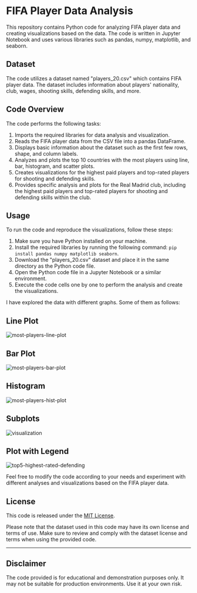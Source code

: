 # FIFA Player Data Analysis

This repository contains Python code for analyzing FIFA player data and creating visualizations based on the data. The code is written in Jupyter Notebook and uses various libraries such as pandas, numpy, matplotlib, and seaborn.

## Dataset

The code utilizes a dataset named "players_20.csv" which contains FIFA player data. The dataset includes information about players' nationality, club, wages, shooting skills, defending skills, and more.

## Code Overview

The code performs the following tasks:

1. Imports the required libraries for data analysis and visualization.
2. Reads the FIFA player data from the CSV file into a pandas DataFrame.
3. Displays basic information about the dataset such as the first few rows, shape, and column labels.
4. Analyzes and plots the top 10 countries with the most players using line, bar, histogram, and scatter plots.
5. Creates visualizations for the highest paid players and top-rated players for shooting and defending skills.
6. Provides specific analysis and plots for the Real Madrid club, including the highest paid players and top-rated players for shooting and defending skills within the club.

## Usage

To run the code and reproduce the visualizations, follow these steps:

1. Make sure you have Python installed on your machine.
2. Install the required libraries by running the following command: `pip install pandas numpy matplotlib seaborn`.
3. Download the "players_20.csv" dataset and place it in the same directory as the Python code file.
4. Open the Python code file in a Jupyter Notebook or a similar environment.
5. Execute the code cells one by one to perform the analysis and create the visualizations.


I have explored the data with different graphs. Some of them as follows:

## Line Plot
![most-players-line-plot](https://github.com/its-nihal-patel/FIFA-DataAnalysis/assets/119946323/c2d130cb-638e-433c-8520-a74fd19eb5bb)

## Bar Plot
![most-players-bar-plot](https://github.com/its-nihal-patel/FIFA-DataAnalysis/assets/119946323/2c7b5e60-e514-41a5-9888-83899ffff49e)

## Histogram
![most-players-hist-plot](https://github.com/its-nihal-patel/FIFA-DataAnalysis/assets/119946323/7ae801a1-7a0f-46d0-a5f4-084114f411b8)

## Subplots
![visualization](https://github.com/its-nihal-patel/FIFA-DataAnalysis/assets/119946323/0bfb85c5-ae7c-4119-a2ce-fb9e35178e2d)

## Plot with Legend
![top5-highest-rated-defending](https://github.com/its-nihal-patel/FIFA-DataAnalysis/assets/119946323/e2aea6cd-7b43-4bbb-98d6-c53032b1db12)

Feel free to modify the code according to your needs and experiment with different analyses and visualizations based on the FIFA player data.

## License

This code is released under the [MIT License](https://opensource.org/licenses/MIT).

Please note that the dataset used in this code may have its own license and terms of use. Make sure to review and comply with the dataset license and terms when using the provided code.


---
## Disclaimer

The code provided is for educational and demonstration purposes only. It may not be suitable for production environments. Use it at your own risk.
